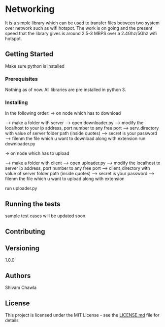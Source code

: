 # Networking

It is a simple library which can be used to transfer files between two system over network such as wifi hotspot.
The work is on going and the present speed that the library gives is around 2.5-3 MBPS over a 2.4Ghz/5Ghz wifi hotspot. 

## Getting Started
Make sure python is installed

### Prerequisites

Nothing as of now. All libraries are pre installed in python 3.

### Installing

In the following order:
-> on node which has to download
 
--> make a folder with server
--> open downloader.py
--> modify the localhost to your ip address, port number to any free port
--> serv_directory with value of server folder path (inside quotes)
--> secret is your password
--> filenm the file which u want to download along with extension 
run downloader.py

-> on node which has to upload

--> make a folder with client
--> open uploader.py
--> modify the localhost to server ip address, port number to any free port
--> client_directory with value of server folder path (inside quotes)
--> secret is your password
--> filenm the file which u want to upload along with extension 

run uploader.py 

## Running the tests

sample test cases will be updated soon.

## Contributing

## Versioning

1.0.0

## Authors

Shivam Chawla

## License

This project is licensed under the MIT License - see the [LICENSE.md](LICENSE.md) file for details


